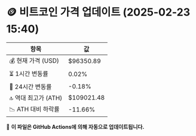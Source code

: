 # 🪙 비트코인 가격 업데이트 (2025-02-23 15:40)

| 항목                | 값 |
|--------------------|----------------|
| 💰 현재 가격 (USD) | $96350.89 |
| ⏳ 1시간 변동률    | 0.02% |
| 📆 24시간 변동률   | -0.18% |
| 🔝 역대 최고가 (ATH) | $109021.48 |
| 📉 ATH 대비 하락률 | -11.66% |

🔄 **이 파일은 GitHub Actions에 의해 자동으로 업데이트됩니다.**
